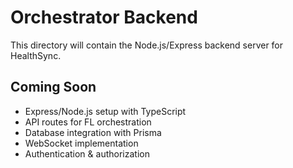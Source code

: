# Orchestrator Backend

This directory will contain the Node.js/Express backend server for HealthSync.

## Coming Soon
- Express/Node.js setup with TypeScript
- API routes for FL orchestration
- Database integration with Prisma
- WebSocket implementation
- Authentication & authorization
